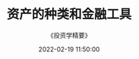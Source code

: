 ---
title: 资产的种类和金融工具
catalog: true
comments: true
date: 2022-02-19 11:50:00
subtitle: 《投资学精要》
header-img: /img/header_img/home-bg-1-dark.jpg
tags:
    - 投资学
    - 投资的要素
categories:
    - 投资
---